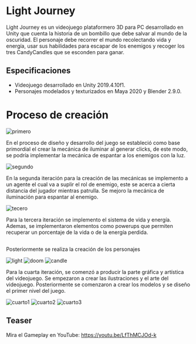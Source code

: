 # Light Journey

Light Journey es un videojuego plataformero 3D para PC desarrollado en Unity que cuenta la historia de un bombillo que debe salvar al mundo de la oscuridad. El personaje debe recorrer el mundo recolectando vida y energía, usar sus habilidades para escapar de los enemigos y recoger los tres CandyCandles que se esconden para ganar.

## Especificaciones

- Videojuego desarrollado en Unity 2019.4.10f1.
- Personajes modelados y texturizados en Maya 2020 y Blender 2.9.0.

# Proceso de creación


![primero](https://user-images.githubusercontent.com/42383401/111039815-0f815c80-83fe-11eb-8b77-ad0dc977b211.gif)

En el proceso de diseño y desarrollo del juego se estableció como base primordial el crear la mecánica de iluminar al generar clicks, de este modo, se podría implementar la mecánica de espantar a los enemigos con la luz.


![segundo](https://user-images.githubusercontent.com/42383401/111039904-9df5de00-83fe-11eb-9a74-800b840766b0.gif)

En la segunda iteración para la creación de las mecánicas se implemento a un agente el cual va a suplir el rol de enemigo, este se acerca a cierta distancia del jugador mientras patrulla. Se mejoro la mecánica de iluminación para espantar al enemigo.


![tecero](https://user-images.githubusercontent.com/42383401/111040059-60458500-83ff-11eb-8f11-31c634403383.gif)

Para la tercera iteración se implemento el sistema de vida y energía. Ademas, se implementaron elementos como powerups que permiten recuperar un porcentaje de la vida o de la energía perdida.

##
Posteriormente se realiza la creación de los personajes

![light](https://user-images.githubusercontent.com/42383401/111040090-8b2fd900-83ff-11eb-803c-c3b2278bf358.PNG)
![doom](https://user-images.githubusercontent.com/42383401/111040093-8c610600-83ff-11eb-9255-eba515f4f47b.PNG)
![candle](https://user-images.githubusercontent.com/42383401/111040094-8d923300-83ff-11eb-96f1-94cf5f133735.PNG)


Para la cuarta iteración, se comenzó a producir la parte gráfica y artística del videojuego. Se empezaron a crear las ilustraciones y el arte del videojuego. Posteriormente se comenzaron a crear los modelos y se diseño el primer nivel del juego. 

![cuarto1](https://user-images.githubusercontent.com/42383401/111040264-2cb72a80-8400-11eb-9fb0-b5ad49213269.gif)
![cuarto2](https://user-images.githubusercontent.com/42383401/111040286-4ce6e980-8400-11eb-91f8-3a3df48c2f52.gif)
![cuarto3](https://user-images.githubusercontent.com/42383401/111040312-6be57b80-8400-11eb-9a0c-d98500e42587.gif)



## Teaser

Mira el Gameplay en YouTube: https://youtu.be/LfThMCJOd-k



